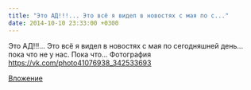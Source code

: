 ```yaml
---
title: "Это АД!!!... Это всё я видел в новостях с мая по с..."
date: 2014-10-10 23:33:00 +0300
---
```


Это АД!!!... Это всё я видел в новостях с мая по сегодняшней день... пока что не у нас. Пока что...
Фотография
https://vk.com/photo41076938_342533693

[Вложение](https://vk.com/photo41076938_342533693)
